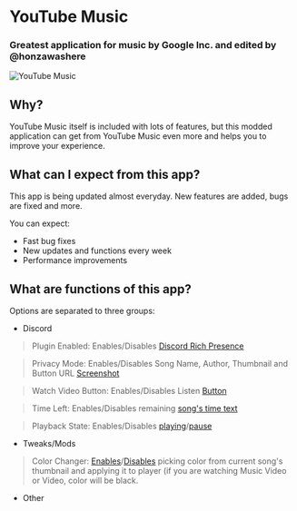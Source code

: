# YouTube Music
### Greatest application for music by Google Inc. and edited by @honzawashere

![YouTube Music](https://raw.githubusercontent.com/honzawashere/YouTube-Music/main/Screenshots/ColorChangerEnabled.png)

## Why?
YouTube Music itself is included with lots of features, but this modded application can get from YouTube Music even more and helps you to improve your experience.

## What can I expect from this app?
This app is being updated almost everyday. New features are added, bugs are fixed and more.

You can expect:
- Fast bug fixes
- New updates and functions every week
- Performance improvements

## What are functions of this app?
Options are separated to three groups:
- Discord
> Plugin Enabled: Enables/Disables [Discord Rich Presence](https://raw.githubusercontent.com/honzawashere/YouTube-Music/main/Screenshots/RPC.png)

> Privacy Mode: Enables/Disables Song Name, Author, Thumbnail and Button URL [Screenshot](https://raw.githubusercontent.com/honzawashere/YouTube-Music/main/Screenshots/PrivacyMode.png)

> Watch Video Button: Enables/Disables Listen [Button](https://raw.githubusercontent.com/honzawashere/YouTube-Music/main/Screenshots/ListenButton.png)

> Time Left: Enables/Disables remaining [song's time text](https://raw.githubusercontent.com/honzawashere/YouTube-Music/main/Screenshots/TimeLeft.png)

> Playback State: Enables/Disables [playing](https://raw.githubusercontent.com/honzawashere/YouTube-Music/main/Screenshots/Playing.png)/[pause](https://raw.githubusercontent.com/iwillfightfordream/YouTube-Music/main/Screenshots/Paused.png)

- Tweaks/Mods

> Color Changer: [Enables](https://raw.githubusercontent.com/honzawashere/YouTube-Music/main/Screenshots/ColorChangerEnabled.png)/[Disables](https://raw.githubusercontent.com/honzawashere/YouTube-Music/main/Screenshots/ColorChangerDisabled.png) picking color from current song's thumbnail and applying it to player (if you are watching Music Video or Video, color will be black.

- Other
